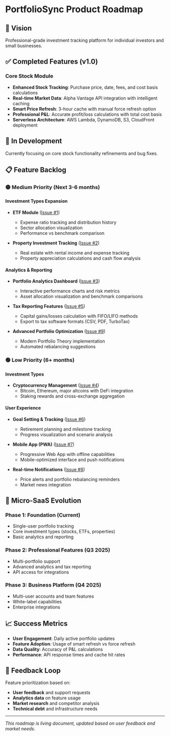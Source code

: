 # PortfolioSync Product Roadmap

## 🎯 Vision
Professional-grade investment tracking platform for individual investors and small businesses.

## ✅ Completed Features (v1.0)

### Core Stock Module
- **Enhanced Stock Tracking**: Purchase price, date, fees, and cost basis calculations
- **Real-time Market Data**: Alpha Vantage API integration with intelligent caching
- **Smart Price Refresh**: 3-hour cache with manual force refresh option
- **Professional P&L**: Accurate profit/loss calculations with total cost basis
- **Serverless Architecture**: AWS Lambda, DynamoDB, S3, CloudFront deployment

## 🚧 In Development

Currently focusing on core stock functionality refinements and bug fixes.

## 📋 Feature Backlog

### 🟡 Medium Priority (Next 3-6 months)

#### Investment Types Expansion
- **ETF Module** ([Issue #1](https://github.com/rtananthan/portfoliosync/issues/1))
  - Expense ratio tracking and distribution history
  - Sector allocation visualization
  - Performance vs benchmark comparison

- **Property Investment Tracking** ([Issue #2](https://github.com/rtananthan/portfoliosync/issues/2))
  - Real estate with rental income and expense tracking
  - Property appreciation calculations and cash flow analysis

#### Analytics & Reporting
- **Portfolio Analytics Dashboard** ([Issue #3](https://github.com/rtananthan/portfoliosync/issues/3))
  - Interactive performance charts and risk metrics
  - Asset allocation visualization and benchmark comparisons

- **Tax Reporting Features** ([Issue #5](https://github.com/rtananthan/portfoliosync/issues/5))
  - Capital gains/losses calculation with FIFO/LIFO methods
  - Export to tax software formats (CSV, PDF, TurboTax)

- **Advanced Portfolio Optimization** ([Issue #9](https://github.com/rtananthan/portfoliosync/issues/9))
  - Modern Portfolio Theory implementation
  - Automated rebalancing suggestions

### 🟢 Low Priority (6+ months)

#### Investment Types
- **Cryptocurrency Management** ([Issue #4](https://github.com/rtananthan/portfoliosync/issues/4))
  - Bitcoin, Ethereum, major altcoins with DeFi integration
  - Staking rewards and cross-exchange aggregation

#### User Experience
- **Goal Setting & Tracking** ([Issue #6](https://github.com/rtananthan/portfoliosync/issues/6))
  - Retirement planning and milestone tracking
  - Progress visualization and scenario analysis

- **Mobile App (PWA)** ([Issue #7](https://github.com/rtananthan/portfoliosync/issues/7))
  - Progressive Web App with offline capabilities
  - Mobile-optimized interface and push notifications

- **Real-time Notifications** ([Issue #8](https://github.com/rtananthan/portfoliosync/issues/8))
  - Price alerts and portfolio rebalancing reminders
  - Market news integration

## 🚀 Micro-SaaS Evolution

### Phase 1: Foundation (Current)
- Single-user portfolio tracking
- Core investment types (stocks, ETFs, properties)
- Basic analytics and reporting

### Phase 2: Professional Features (Q3 2025)
- Multi-portfolio support
- Advanced analytics and tax reporting
- API access for integrations

### Phase 3: Business Platform (Q4 2025)
- Multi-user accounts and team features
- White-label capabilities
- Enterprise integrations

## 📈 Success Metrics

- **User Engagement**: Daily active portfolio updates
- **Feature Adoption**: Usage of smart refresh vs force refresh
- **Data Quality**: Accuracy of P&L calculations
- **Performance**: API response times and cache hit rates

## 🔄 Feedback Loop

Feature prioritization based on:
- **User feedback** and support requests
- **Analytics data** on feature usage
- **Market research** and competitor analysis
- **Technical debt** and infrastructure needs

---

*This roadmap is living document, updated based on user feedback and market needs.*